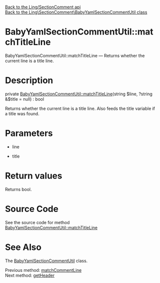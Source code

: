 [Back to the Ling/SectionComment api](https://github.com/lingtalfi/SectionComment/blob/master/doc/api/Ling/SectionComment.md)<br>
[Back to the Ling\SectionComment\BabyYamlSectionCommentUtil class](https://github.com/lingtalfi/SectionComment/blob/master/doc/api/Ling/SectionComment/BabyYamlSectionCommentUtil.md)


BabyYamlSectionCommentUtil::matchTitleLine
================



BabyYamlSectionCommentUtil::matchTitleLine — Returns whether the current line is a title line.




Description
================


private [BabyYamlSectionCommentUtil::matchTitleLine](https://github.com/lingtalfi/SectionComment/blob/master/doc/api/Ling/SectionComment/BabyYamlSectionCommentUtil/matchTitleLine.md)(string $line, ?string &$title = null) : bool




Returns whether the current line is a title line.
Also feeds the title variable if a title was found.




Parameters
================


- line

    

- title

    


Return values
================

Returns bool.








Source Code
===========
See the source code for method [BabyYamlSectionCommentUtil::matchTitleLine](https://github.com/lingtalfi/SectionComment/blob/master/BabyYamlSectionCommentUtil.php#L315-L322)


See Also
================

The [BabyYamlSectionCommentUtil](https://github.com/lingtalfi/SectionComment/blob/master/doc/api/Ling/SectionComment/BabyYamlSectionCommentUtil.md) class.

Previous method: [matchCommentLine](https://github.com/lingtalfi/SectionComment/blob/master/doc/api/Ling/SectionComment/BabyYamlSectionCommentUtil/matchCommentLine.md)<br>Next method: [getHeader](https://github.com/lingtalfi/SectionComment/blob/master/doc/api/Ling/SectionComment/BabyYamlSectionCommentUtil/getHeader.md)<br>

